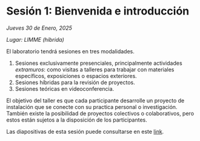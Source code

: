 # Sesión 1: Bienvenida e introducción

_Jueves 30 de Enero, 2025_

_Lugar: LIMME (híbrida)_

El laboratorio tendrá sesiones en tres modalidades.

1. Sesiones exclusivamente presenciales, principalmente actividades _extramuros_:
como visitas a talleres para trabajar con materiales específicos, exposiciones o espacios exteriores.
2. Sesiones híbridas para la revisión de proyectos.
3. Sesiones teóricas en videoconferencia.

El objetivo del taller es que cada participante desarrolle un proyecto de instalación que se
conecte con su practica personal o investigación.
También existe la posibilidad de proyectos colectivos o colaborativos,
pero estos están sujetos a la disposición de los participantes.

Las diapositivas de esta sesión puede consultarse en este [link](https://docs.google.com/presentation/d/1OcjkzTE2AFGbuj3mutC5Svu7BSe7F6V84dVeHWn7QBA/edit#slide=id.p).
